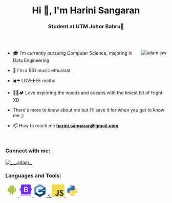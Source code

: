 <h1 align="center">Hi 👋, I'm Harini Sangaran</h1>
<h3 align="center">Student at UTM Johor Bahru🏫</h3>

<br>

<br>

<p><img align="right" src="https://github.com/Adam-pw/Adam-pw/blob/main/animation_500_kxa883sd.gif" alt="adam-pw" /></p>


- 🎓 I’m currently pursuing Computer Science, majoring in Data Engineering
  
- 🎷 I'm a BIG music ethusiast
  
- ✖️➗ LOVEEEE maths
  
- 🐾🌊🏕️ Love exploring the woods and oceans with the tiniest bit of fright XD
  
- There's more to know about me but I'll save it for when you get to know me ;)

- 📫 How to reach me **harini.sangaran@gmail.com**

  


<br>

<h3 align="left">Connect with me:</h3>
<p align="left">
  <a href="https://www.instagram.com/harini_sangaran?igsh=MmhnOHlxZHB1OHBv" target="blank"><img align="center"
      src="https://raw.githubusercontent.com/rahuldkjain/github-profile-readme-generator/master/src/images/icons/Social/instagram.svg"
      alt="_._.adam._" height="30" width="40" /></a>

<br>

<h3 align="left">Languages and Tools:</h3>
<p align="left"> <a href="https://developer.android.com" target="_blank" rel="noreferrer"> <img
      src="https://raw.githubusercontent.com/devicons/devicon/master/icons/android/android-original-wordmark.svg"
      alt="android" width="40" height="40" /> </a> <a href="https://getbootstrap.com" target="_blank" rel="noreferrer">
    <img src="https://raw.githubusercontent.com/devicons/devicon/master/icons/bootstrap/bootstrap-plain-wordmark.svg"
      alt="bootstrap" width="40" height="40" /> </a> <a href="https://www.cprogramming.com/" target="_blank"
    rel="noreferrer"> 
    <img src="https://raw.githubusercontent.com/devicons/devicon/master/icons/cplusplus/cplusplus-original.svg"
      alt="cplusplus" width="40" height="40" /> </a> <a href="https://www.w3schools.com/css/" target="_blank"
    rel="noreferrer">  </a> <a href="https://www.w3.org/html/" target="_blank" rel="noreferrer">   </a> <a href="https://www.java.com" target="_blank" rel="noreferrer"> < </a> <a href="https://developer.mozilla.org/en-US/docs/Web/JavaScript" target="_blank"
    rel="noreferrer"> <img
      src="https://raw.githubusercontent.com/devicons/devicon/master/icons/javascript/javascript-original.svg"
      alt="javascript" width="40" height="40" /> </a> <a href="https://kotlinlang.org" target="_blank" rel="noreferrer">
   </a> <a href="https://www.python.org" target="_blank" rel="noreferrer"> <img
      src="https://raw.githubusercontent.com/devicons/devicon/master/icons/python/python-original.svg" alt="python"
      width="40" height="40" /> 
